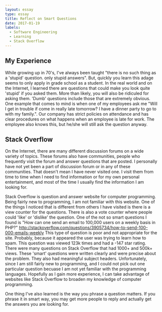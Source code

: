 ```yaml
---
layout: essay
type: essay
title: Reflect on Smart Questions
date: 2017-01-19
labels:
  - Software Engineering
  - Learning
  - Stack Overflow
---
```


## My Experience

While growing up in 70's, I've always been taught "there is no such thing as a 'stupid' question. only stupid answers".  But, quickly you learn this adage seems to only apply in grade school as a student.  In the real world and on the Internet, I learned there are questions that could make you look quite 'stupid' if you asked them.  More than likely, you will also be ridiculed for asking them.  'Dumb' questions include those that are extremely obvious.  One example that comes to mind is when one of my employees ask me "Will I get in trouble if come in really late tomorrow?  I have a dinner party to go to with my family.".  Our company has strict policies on attendance and has clear procedures on what happens when an employee is late for work.  The employee also knows this, but he/she will still ask the question anyway. 

## Stack Overflow

On the Internet, there are many different discussion forums on a wide variety of topics.  These forums also have communities, people who frequently visit the forum and answer questions that are posted.  I personally have not yet been a part of discussion forum or in any of these communities.  That doesn't mean I have never visited one.  I visit them from time to time when I need to find information or for my own personal entertainment, and most of the time I usually find the information I am looking for. 

Stack Overflow is question and answer website for computer programming.  Being fairly new to programming, I am not familiar with this website.  One of the things I noticed that is different from others I have visited is there is a view counter for the questions.  There is also a vote counter where people could 'like' or 'dislike' the question.  One of the not so smart questions I found is "How can one send an email to 100,000 users on a weekly basis in PHP?" http://stackoverflow.com/questions/3905734/how-to-send-100-000-emails-weekly  This type of question is poor and not appropriate for the site.  Probably, because it appeared the user was trying to learn how to spam.  This question was viewed 123k times and had a -147 star rating.  There were many questions on Stack Overflow that had 1000+ and 500k+ views.  These 'smart' questions were written clearly and were precise about the problem.  They also had meaningful subject headers.  Unfortunately, since I am still fairly new to programming, and I could not pick out one particular question becuase I am not yet familiar with the programming languages.  Hopefully as I gain more experience, I can take advantage of websites like Stack Overflow to broaden my knowledge of computer programming.

One thing I've also learned is the way you phrase a question matters.  If you phrase it in smart way, you may get more people to reply and actually get the answers you are looking for.
